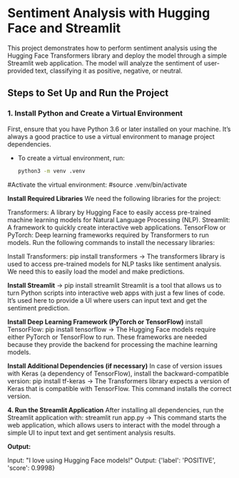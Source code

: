 # Sentiment Analysis with Hugging Face and Streamlit

This project demonstrates how to perform sentiment analysis using the Hugging Face Transformers library and deploy the model through a simple Streamlit web application. The model will analyze the sentiment of user-provided text, classifying it as positive, negative, or neutral.

## Steps to Set Up and Run the Project

### 1. **Install Python and Create a Virtual Environment**

First, ensure that you have Python 3.6 or later installed on your machine. It’s always a good practice to use a virtual environment to manage project dependencies.

- To create a virtual environment, run:
  ```bash
  python3 -m venv .venv


#Activate the virtual environment:
#source .venv/bin/activate

**Install Required Libraries**
We need the following libraries for the project:

Transformers: A library by Hugging Face to easily access pre-trained machine learning models for Natural Language Processing (NLP).
Streamlit: A framework to quickly create interactive web applications.
TensorFlow or PyTorch: Deep learning frameworks required by Transformers to run models.
Run the following commands to install the necessary libraries:

Install Transformers: pip install transformers
-> The transformers library is used to access pre-trained models for NLP tasks like sentiment analysis. We need this to easily load the model and make predictions.

**Install Streamlit**
-> pip install streamlit
Streamlit is a tool that allows us to turn Python scripts into interactive web apps with just a few lines of code. It’s used here to provide a UI where users can input text and get the sentiment prediction.

**Install Deep Learning Framework (PyTorch or TensorFlow)**
 install TensorFlow:
pip install tensorflow
-> The Hugging Face models require either PyTorch or TensorFlow to run. These frameworks are needed because they provide the backend for processing the machine learning models.

**Install Additional Dependencies (if necessary)**
In case of version issues with Keras (a dependency of TensorFlow), install the backward-compatible version:
pip install tf-keras
-> The Transformers library expects a version of Keras that is compatible with TensorFlow. This command installs the correct version.

**4. Run the Streamlit Application**
After installing all dependencies, run the Streamlit application with:
streamlit run app.py
-> This command starts the web application, which allows users to interact with the model through a simple UI to input text and get sentiment analysis results.

**Output:**

Input: "I love using Hugging Face models!"
Output: {'label': 'POSITIVE', 'score': 0.9998}